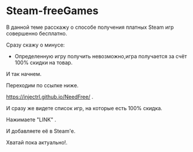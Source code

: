 # Steam-freeGames
В данной теме расскажу о способе получения платных Steam игр совершенно бесплатно.

Сразу скажу о минусе:
- Определенную игру получить невозможно,игра получается за счёт 100% скидки на товар.

И так начнем. 

Переходим по ссылке ниже. 

https://injectrl.github.io/NeedFree/ .

И сразу же видете список игр, на которые есть 100% скидка.

Нажимаете "LINK" .

И добавляете её в Steam'е.

Хватай пока актуально!.
